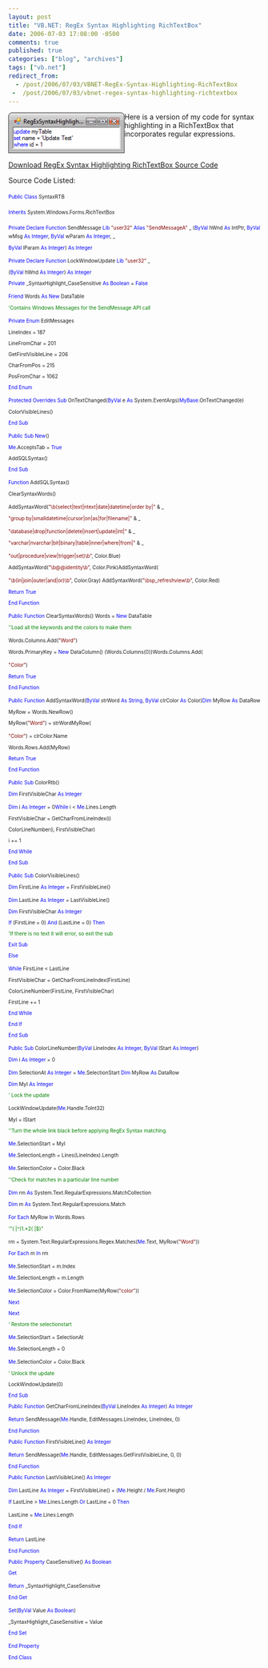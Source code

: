```yaml
---
layout: post
title: "VB.NET: RegEx Syntax Highlighting RichTextBox"
date: 2006-07-03 17:08:00 -0500
comments: true
published: true
categories: ["blog", "archives"]
tags: ["vb.net"]
redirect_from: 
  - /post/2006/07/03/VBNET-RegEx-Syntax-Highlighting-RichTextBox
 -  /post/2006/07/03/vbnet-regex-syntax-highlighting-richtextbox
---
```

<!-- more -->
<p><img class="photosmall" src="/download/blog/1311/regexsyntaxhighlighter.png" border="0" alt="RegEx Syntax Highlighter" hspace="0" align="left" />Here&nbsp;is a version of my code for syntax highlighting in a RichTextBox that incorporates regular expressions.</p>
<p>&nbsp;</p>
<p><a href="/download/blog/1311/SyntaxRTB.vb.txt">Download RegEx Syntax Highlighting RichTextBox Source Code</a></p>
<p>Source Code Listed:</p>
<p><span style="color: #0000ff; font-size: x-small;">Public</span><span style="font-size: x-small;"> </span><span style="color: #0000ff; font-size: x-small;">Class</span><span style="font-size: x-small;"> SyntaxRTB</span><span style="font-size: x-small;">
<p><span style="color: #0000ff; font-size: x-small;">Inherits</span><span style="font-size: x-small;"> System.Windows.Forms.RichTextBox</span></p>
</span><span style="color: #0000ff; font-size: x-small;">Private</span><span style="font-size: x-small;"> </span><span style="color: #0000ff; font-size: x-small;">Declare</span><span style="font-size: x-small;"> </span><span style="color: #0000ff; font-size: x-small;">Function</span><span style="font-size: x-small;"> SendMessage </span><span style="color: #0000ff; font-size: x-small;">Lib</span><span style="font-size: x-small;"> </span><span style="color: #800000; font-size: x-small;">"user32"</span><span style="font-size: x-small;"> </span><span style="color: #0000ff; font-size: x-small;">Alias</span><span style="font-size: x-small;"> </span><span style="color: #800000; font-size: x-small;">"SendMessageA"</span><span style="font-size: x-small;"> _</span><span style="font-size: x-small;"> (</span><span style="color: #0000ff; font-size: x-small;">ByVal</span><span style="font-size: x-small;"> hWnd </span><span style="color: #0000ff; font-size: x-small;">As</span><span style="font-size: x-small;"> IntPtr, </span><span style="color: #0000ff; font-size: x-small;">ByVal</span><span style="font-size: x-small;"> wMsg </span><span style="color: #0000ff; font-size: x-small;">As</span><span style="font-size: x-small;"> </span><span style="color: #0000ff; font-size: x-small;">Integer</span><span style="font-size: x-small;">, </span><span style="color: #0000ff; font-size: x-small;">ByVal</span><span style="font-size: x-small;"> wParam </span><span style="color: #0000ff; font-size: x-small;">As</span><span style="font-size: x-small;"> </span><span style="color: #0000ff; font-size: x-small;">Integer</span><span style="font-size: x-small;">, _</span><span style="font-size: x-small;">
<p><span style="color: #0000ff; font-size: x-small;">ByVal</span><span style="font-size: x-small;"> lParam </span><span style="color: #0000ff; font-size: x-small;">As</span><span style="font-size: x-small;"> </span><span style="color: #0000ff; font-size: x-small;">Integer</span><span style="font-size: x-small;">) </span><span style="color: #0000ff; font-size: x-small;">As</span><span style="font-size: x-small;"> </span><span style="color: #0000ff; font-size: x-small;">Integer</span></p>
</span><span style="color: #0000ff; font-size: x-small;">Private</span><span style="font-size: x-small;"> </span><span style="color: #0000ff; font-size: x-small;">Declare</span><span style="font-size: x-small;"> </span><span style="color: #0000ff; font-size: x-small;">Function</span><span style="font-size: x-small;"> LockWindowUpdate </span><span style="color: #0000ff; font-size: x-small;">Lib</span><span style="font-size: x-small;"> </span><span style="color: #800000; font-size: x-small;">"user32"</span><span style="font-size: x-small;"> _</span><span style="font-size: x-small;">
<p>(<span style="color: #0000ff; font-size: x-small;">ByVal</span><span style="font-size: x-small;"> hWnd </span><span style="color: #0000ff; font-size: x-small;">As</span><span style="font-size: x-small;"> </span><span style="color: #0000ff; font-size: x-small;">Integer</span><span style="font-size: x-small;">) </span><span style="color: #0000ff; font-size: x-small;">As</span><span style="font-size: x-small;"> </span><span style="color: #0000ff; font-size: x-small;">Integer</span></p>
</span><span style="font-size: x-small;">
<p><span style="color: #0000ff; font-size: x-small;">Private</span><span style="font-size: x-small;"> _SyntaxHighlight_CaseSensitive </span><span style="color: #0000ff; font-size: x-small;">As</span><span style="font-size: x-small;"> </span><span style="color: #0000ff; font-size: x-small;">Boolean</span><span style="font-size: x-small;"> = </span><span style="color: #0000ff; font-size: x-small;">False</span></p>
</span><span style="color: #0000ff; font-size: x-small;">Friend</span><span style="font-size: x-small;"> Words </span><span style="color: #0000ff; font-size: x-small;">As</span><span style="font-size: x-small;"> </span><span style="color: #0000ff; font-size: x-small;">New</span><span style="font-size: x-small;"> DataTable</span><span style="font-size: x-small;">
<p><span style="color: #008000; font-size: x-small;">'Contains Windows Messages for the SendMessage API call</span></p>
</span><span style="color: #0000ff; font-size: x-small;">Private</span><span style="font-size: x-small;"> </span><span style="color: #0000ff; font-size: x-small;">Enum</span><span style="font-size: x-small;"> EditMessages</span><span style="font-size: x-small;">
<p>LineIndex = 187</p>
<p>LineFromChar = 201</p>
<p>GetFirstVisibleLine = 206</p>
<p>CharFromPos = 215</p>
<p>PosFromChar = 1062</p>
<p><span style="color: #0000ff; font-size: x-small;">End</span><span style="font-size: x-small;"> </span><span style="color: #0000ff; font-size: x-small;">Enum</span></p>
</span><span style="color: #0000ff; font-size: x-small;">Protected</span><span style="font-size: x-small;"> </span><span style="color: #0000ff; font-size: x-small;">Overrides</span><span style="font-size: x-small;"> </span><span style="color: #0000ff; font-size: x-small;">Sub</span><span style="font-size: x-small;"> OnTextChanged(</span><span style="color: #0000ff; font-size: x-small;">ByVal</span><span style="font-size: x-small;"> e </span><span style="color: #0000ff; font-size: x-small;">As</span><span style="font-size: x-small;"> System.EventArgs)</span><span style="color: #0000ff; font-size: x-small;">MyBase</span><span style="font-size: x-small;">.OnTextChanged(e)</span><span style="font-size: x-small;">
<p>ColorVisibleLines()</p>
<p><span style="color: #0000ff; font-size: x-small;">End</span><span style="font-size: x-small;"> </span><span style="color: #0000ff; font-size: x-small;">Sub</span></p>
</span><span style="color: #0000ff; font-size: x-small;">Public</span><span style="font-size: x-small;"> </span><span style="color: #0000ff; font-size: x-small;">Sub</span><span style="font-size: x-small;"> </span><span style="color: #0000ff; font-size: x-small;">New</span><span style="font-size: x-small;">()</span><span style="font-size: x-small;">
<p><span style="color: #0000ff; font-size: x-small;">Me</span><span style="font-size: x-small;">.AcceptsTab = </span><span style="color: #0000ff; font-size: x-small;">True</span></p>
</span><span style="font-size: x-small;">
<p>AddSQLSyntax()</p>
<p><span style="color: #0000ff; font-size: x-small;">End</span><span style="font-size: x-small;"> </span><span style="color: #0000ff; font-size: x-small;">Sub</span></p>
</span><span style="color: #0000ff; font-size: x-small;">Function</span><span style="font-size: x-small;"> AddSQLSyntax()</span><span style="font-size: x-small;">
<p>ClearSyntaxWords()</p>
AddSyntaxWord(</span><span style="color: #800000; font-size: x-small;">"\b(select|text|ntext|date|datetime|order by|"</span><span style="font-size: x-small;"> &amp; _</span><span style="font-size: x-small;">
<p><span style="color: #800000; font-size: x-small;">"group by|smalldatetime|cursor|on|as|for|filename|"</span><span style="font-size: x-small;"> &amp; _</span></p>
</span><span style="color: #800000; font-size: x-small;">"database|drop|function|delete|insert|update|int|"</span><span style="font-size: x-small;"> &amp; _</span><span style="font-size: x-small;">
<p><span style="color: #800000; font-size: x-small;">"varchar|nvarchar|bit|binary|table|inner|where|from|"</span><span style="font-size: x-small;"> &amp; _</span></p>
</span><span style="color: #800000; font-size: x-small;">"out|procedure|view|trigger|set)\b"</span><span style="font-size: x-small;">, Color.Blue)</span><span style="font-size: x-small;">
<p>AddSyntaxWord(<span style="color: #800000; font-size: x-small;">"\b@@identity\b"</span><span style="font-size: x-small;">, Color.Pink)AddSyntaxWord(</span></p>
</span><span style="color: #800000; font-size: x-small;">"\b(in|join|outer|and|or)\b"</span><span style="font-size: x-small;">, Color.Gray)</span><span style="font-size: x-small;"> AddSyntaxWord(</span><span style="color: #800000; font-size: x-small;">"\bsp_refreshview\b"</span><span style="font-size: x-small;">, Color.Red)</span><span style="font-size: x-small;">
<p><span style="color: #0000ff; font-size: x-small;">Return</span><span style="font-size: x-small;"> </span><span style="color: #0000ff; font-size: x-small;">True</span></p>
</span><span style="font-size: x-small;">
<p><span style="color: #0000ff; font-size: x-small;">End</span><span style="font-size: x-small;"> </span><span style="color: #0000ff; font-size: x-small;">Function</span></p>
</span><span style="color: #0000ff; font-size: x-small;">Public</span><span style="font-size: x-small;"> </span><span style="color: #0000ff; font-size: x-small;">Function</span><span style="font-size: x-small;"> ClearSyntaxWords()</span><span style="font-size: x-small;"> Words = </span><span style="color: #0000ff; font-size: x-small;">New</span><span style="font-size: x-small;"> DataTable</span><span style="font-size: x-small;">
<p><span style="color: #008000; font-size: x-small;">''Load all the keywords and the colors to make them </span></p>
</span><span style="font-size: x-small;">Words.Columns.Add(</span><span style="color: #800000; font-size: x-small;">"Word"</span><span style="font-size: x-small;">)</span><span style="font-size: x-small;">
<p>Words.PrimaryKey = <span style="color: #0000ff; font-size: x-small;">New</span><span style="font-size: x-small;"> DataColumn() {Words.Columns(0)}Words.Columns.Add(</span></p>
</span><span style="color: #800000; font-size: x-small;">"Color"</span><span style="font-size: x-small;">)</span><span style="font-size: x-small;">
<p><span style="color: #0000ff; font-size: x-small;">Return</span><span style="font-size: x-small;"> </span><span style="color: #0000ff; font-size: x-small;">True</span></p>
</span><span style="font-size: x-small;">
<p><span style="color: #0000ff; font-size: x-small;">End</span><span style="font-size: x-small;"> </span><span style="color: #0000ff; font-size: x-small;">Function</span></p>
</span><span style="color: #0000ff; font-size: x-small;">Public</span><span style="font-size: x-small;"> </span><span style="color: #0000ff; font-size: x-small;">Function</span><span style="font-size: x-small;"> AddSyntaxWord(</span><span style="color: #0000ff; font-size: x-small;">ByVal</span><span style="font-size: x-small;"> strWord </span><span style="color: #0000ff; font-size: x-small;">As</span><span style="font-size: x-small;"> </span><span style="color: #0000ff; font-size: x-small;">String</span><span style="font-size: x-small;">, </span><span style="color: #0000ff; font-size: x-small;">ByVal</span><span style="font-size: x-small;"> clrColor </span><span style="color: #0000ff; font-size: x-small;">As</span><span style="font-size: x-small;"> Color)</span><span style="color: #0000ff; font-size: x-small;">Dim</span><span style="font-size: x-small;"> MyRow </span><span style="color: #0000ff; font-size: x-small;">As</span><span style="font-size: x-small;"> DataRow</span><span style="font-size: x-small;">
<p>MyRow = Words.NewRow()</p>
<p>MyRow(<span style="color: #800000; font-size: x-small;">"Word"</span><span style="font-size: x-small;">) = strWordMyRow(</span></p>
</span><span style="color: #800000; font-size: x-small;">"Color"</span><span style="font-size: x-small;">) = clrColor.Name</span><span style="font-size: x-small;">
<p>Words.Rows.Add(MyRow)</p>
<p><span style="color: #0000ff; font-size: x-small;">Return</span><span style="font-size: x-small;"> </span><span style="color: #0000ff; font-size: x-small;">True</span></p>
</span><span style="font-size: x-small;">
<p><span style="color: #0000ff; font-size: x-small;">End</span><span style="font-size: x-small;"> </span><span style="color: #0000ff; font-size: x-small;">Function</span></p>
</span><span style="color: #0000ff; font-size: x-small;">Public</span><span style="font-size: x-small;"> </span><span style="color: #0000ff; font-size: x-small;">Sub</span><span style="font-size: x-small;"> ColorRtb()</span><span style="font-size: x-small;">
<p><span style="color: #0000ff; font-size: x-small;">Dim</span><span style="font-size: x-small;"> FirstVisibleChar </span><span style="color: #0000ff; font-size: x-small;">As</span><span style="font-size: x-small;"> </span><span style="color: #0000ff; font-size: x-small;">Integer</span></p>
</span><span style="color: #0000ff; font-size: x-small;">Dim</span><span style="font-size: x-small;"> i </span><span style="color: #0000ff; font-size: x-small;">As</span><span style="font-size: x-small;"> </span><span style="color: #0000ff; font-size: x-small;">Integer</span><span style="font-size: x-small;"> = 0</span><span style="color: #0000ff; font-size: x-small;">While</span><span style="font-size: x-small;"> i &lt; </span><span style="color: #0000ff; font-size: x-small;">Me</span><span style="font-size: x-small;">.Lines.Length</span><span style="font-size: x-small;">
<p>FirstVisibleChar = GetCharFromLineIndex(i)</p>
<p>ColorLineNumber(i, FirstVisibleChar)</p>
<p>i += 1</p>
<p><span style="color: #0000ff; font-size: x-small;">End</span><span style="font-size: x-small;"> </span><span style="color: #0000ff; font-size: x-small;">While</span></p>
</span><span style="font-size: x-small;">
<p><span style="color: #0000ff; font-size: x-small;">End</span><span style="font-size: x-small;"> </span><span style="color: #0000ff; font-size: x-small;">Sub</span></p>
</span><span style="color: #0000ff; font-size: x-small;">Public</span><span style="font-size: x-small;"> </span><span style="color: #0000ff; font-size: x-small;">Sub</span><span style="font-size: x-small;"> ColorVisibleLines()</span><span style="font-size: x-small;">
<p><span style="color: #0000ff; font-size: x-small;">Dim</span><span style="font-size: x-small;"> FirstLine </span><span style="color: #0000ff; font-size: x-small;">As</span><span style="font-size: x-small;"> </span><span style="color: #0000ff; font-size: x-small;">Integer</span><span style="font-size: x-small;"> = FirstVisibleLine()</span></p>
</span><span style="color: #0000ff; font-size: x-small;">Dim</span><span style="font-size: x-small;"> LastLine </span><span style="color: #0000ff; font-size: x-small;">As</span><span style="font-size: x-small;"> </span><span style="color: #0000ff; font-size: x-small;">Integer</span><span style="font-size: x-small;"> = LastVisibleLine()</span><span style="font-size: x-small;">
<p><span style="color: #0000ff; font-size: x-small;">Dim</span><span style="font-size: x-small;"> FirstVisibleChar </span><span style="color: #0000ff; font-size: x-small;">As</span><span style="font-size: x-small;"> </span><span style="color: #0000ff; font-size: x-small;">Integer</span></p>
</span><span style="font-size: x-small;">
<p><span style="color: #0000ff; font-size: x-small;">If</span><span style="font-size: x-small;"> (FirstLine = 0) </span><span style="color: #0000ff; font-size: x-small;">And</span><span style="font-size: x-small;"> (LastLine = 0) </span><span style="color: #0000ff; font-size: x-small;">Then</span></p>
</span><span style="font-size: x-small;">
<p><span style="color: #008000; font-size: x-small;">'If there is no text it will error, so exit the sub</span></p>
</span><span style="font-size: x-small;">
<p><span style="color: #0000ff; font-size: x-small;">Exit</span><span style="font-size: x-small;"> </span><span style="color: #0000ff; font-size: x-small;">Sub</span></p>
</span><span style="font-size: x-small;">
<p><span style="color: #0000ff; font-size: x-small;">Else</span></p>
</span><span style="color: #0000ff; font-size: x-small;">While</span><span style="font-size: x-small;"> FirstLine &lt; LastLine</span><span style="font-size: x-small;">
<p>FirstVisibleChar = GetCharFromLineIndex(FirstLine)</p>
<p>ColorLineNumber(FirstLine, FirstVisibleChar)</p>
<p>FirstLine += 1</p>
<p><span style="color: #0000ff; font-size: x-small;">End</span><span style="font-size: x-small;"> </span><span style="color: #0000ff; font-size: x-small;">While</span></p>
</span><span style="font-size: x-small;">
<p><span style="color: #0000ff; font-size: x-small;">End</span><span style="font-size: x-small;"> </span><span style="color: #0000ff; font-size: x-small;">If</span></p>
</span><span style="font-size: x-small;">
<p><span style="color: #0000ff; font-size: x-small;">End</span><span style="font-size: x-small;"> </span><span style="color: #0000ff; font-size: x-small;">Sub</span></p>
</span><span style="color: #0000ff; font-size: x-small;">Public</span><span style="font-size: x-small;"> </span><span style="color: #0000ff; font-size: x-small;">Sub</span><span style="font-size: x-small;"> ColorLineNumber(</span><span style="color: #0000ff; font-size: x-small;">ByVal</span><span style="font-size: x-small;"> LineIndex </span><span style="color: #0000ff; font-size: x-small;">As</span><span style="font-size: x-small;"> </span><span style="color: #0000ff; font-size: x-small;">Integer</span><span style="font-size: x-small;">, </span><span style="color: #0000ff; font-size: x-small;">ByVal</span><span style="font-size: x-small;"> lStart </span><span style="color: #0000ff; font-size: x-small;">As</span><span style="font-size: x-small;"> </span><span style="color: #0000ff; font-size: x-small;">Integer</span><span style="font-size: x-small;">)</span><span style="font-size: x-small;">
<p><span style="color: #0000ff; font-size: x-small;">Dim</span><span style="font-size: x-small;"> i </span><span style="color: #0000ff; font-size: x-small;">As</span><span style="font-size: x-small;"> </span><span style="color: #0000ff; font-size: x-small;">Integer</span><span style="font-size: x-small;"> = 0</span></p>
</span><span style="color: #0000ff; font-size: x-small;">Dim</span><span style="font-size: x-small;"> SelectionAt </span><span style="color: #0000ff; font-size: x-small;">As</span><span style="font-size: x-small;"> </span><span style="color: #0000ff; font-size: x-small;">Integer</span><span style="font-size: x-small;"> = </span><span style="color: #0000ff; font-size: x-small;">Me</span><span style="font-size: x-small;">.SelectionStart</span><span style="font-size: x-small;"> </span><span style="color: #0000ff; font-size: x-small;">Dim</span><span style="font-size: x-small;"> MyRow </span><span style="color: #0000ff; font-size: x-small;">As</span><span style="font-size: x-small;"> DataRow</span><span style="font-size: x-small;">
<p><span style="color: #0000ff; font-size: x-small;">Dim</span><span style="font-size: x-small;"> MyI </span><span style="color: #0000ff; font-size: x-small;">As</span><span style="font-size: x-small;"> </span><span style="color: #0000ff; font-size: x-small;">Integer</span></p>
</span><span style="font-size: x-small;">
<p><span style="color: #008000; font-size: x-small;">' Lock the update</span></p>
</span><span style="font-size: x-small;">LockWindowUpdate(</span><span style="color: #0000ff; font-size: x-small;">Me</span><span style="font-size: x-small;">.Handle.ToInt32)</span><span style="font-size: x-small;">
<p>MyI = lStart</p>
<p><span style="color: #008000; font-size: x-small;">''Turn the whole link black before applying RegEx Syntax matching.</span></p>
</span><span style="color: #0000ff; font-size: x-small;">Me</span><span style="font-size: x-small;">.SelectionStart = MyI</span><span style="font-size: x-small;">
<p><span style="color: #0000ff; font-size: x-small;">Me</span><span style="font-size: x-small;">.SelectionLength = Lines(LineIndex).Length</span></p>
</span><span style="color: #0000ff; font-size: x-small;">Me</span><span style="font-size: x-small;">.SelectionColor = Color.Black</span><span style="font-size: x-small;">
<p><span style="color: #008000; font-size: x-small;">''Check for matches in a particular line number</span></p>
</span><span style="color: #0000ff; font-size: x-small;">Dim</span><span style="font-size: x-small;"> rm </span><span style="color: #0000ff; font-size: x-small;">As</span><span style="font-size: x-small;"> System.Text.RegularExpressions.MatchCollection</span><span style="font-size: x-small;">
<p><span style="color: #0000ff; font-size: x-small;">Dim</span><span style="font-size: x-small;"> m </span><span style="color: #0000ff; font-size: x-small;">As</span><span style="font-size: x-small;"> System.Text.RegularExpressions.Match</span></p>
</span><span style="color: #0000ff; font-size: x-small;">For</span><span style="font-size: x-small;"> </span><span style="color: #0000ff; font-size: x-small;">Each</span><span style="font-size: x-small;"> MyRow </span><span style="color: #0000ff; font-size: x-small;">In</span><span style="font-size: x-small;"> Words.Rows</span><span style="font-size: x-small;">
<p><span style="color: #008000; font-size: x-small;">'"( |^)1.*2( |$)"</span></p>
</span><span style="font-size: x-small;">rm = System.Text.RegularExpressions.Regex.Matches(</span><span style="color: #0000ff; font-size: x-small;">Me</span><span style="font-size: x-small;">.Text, MyRow(</span><span style="color: #800000; font-size: x-small;">"Word"</span><span style="font-size: x-small;">))</span><span style="font-size: x-small;">
<p><span style="color: #0000ff; font-size: x-small;">For</span><span style="font-size: x-small;"> </span><span style="color: #0000ff; font-size: x-small;">Each</span><span style="font-size: x-small;"> m </span><span style="color: #0000ff; font-size: x-small;">In</span><span style="font-size: x-small;"> rm</span></p>
</span><span style="color: #0000ff; font-size: x-small;">Me</span><span style="font-size: x-small;">.SelectionStart = m.Index</span><span style="font-size: x-small;">
<p><span style="color: #0000ff; font-size: x-small;">Me</span><span style="font-size: x-small;">.SelectionLength = m.Length</span></p>
</span><span style="color: #0000ff; font-size: x-small;">Me</span><span style="font-size: x-small;">.SelectionColor = Color.FromName(MyRow(</span><span style="color: #800000; font-size: x-small;">"color"</span><span style="font-size: x-small;">))</span><span style="font-size: x-small;">
<p><span style="color: #0000ff; font-size: x-small;">Next</span></p>
</span><span style="font-size: x-small;">
<p><span style="color: #0000ff; font-size: x-small;">Next</span></p>
</span><span style="font-size: x-small;">
<p><span style="color: #008000; font-size: x-small;">' Restore the selectionstart</span></p>
</span><span style="color: #0000ff; font-size: x-small;">Me</span><span style="font-size: x-small;">.SelectionStart = SelectionAt</span><span style="font-size: x-small;">
<p><span style="color: #0000ff; font-size: x-small;">Me</span><span style="font-size: x-small;">.SelectionLength = 0</span></p>
</span><span style="color: #0000ff; font-size: x-small;">Me</span><span style="font-size: x-small;">.SelectionColor = Color.Black</span><span style="font-size: x-small;">
<p><span style="color: #008000; font-size: x-small;">' Unlock the update</span></p>
</span><span style="font-size: x-small;">
<p>LockWindowUpdate(0)</p>
<p><span style="color: #0000ff; font-size: x-small;">End</span><span style="font-size: x-small;"> </span><span style="color: #0000ff; font-size: x-small;">Sub</span></p>
</span><span style="font-size: x-small;">
<p><span style="color: #0000ff; font-size: x-small;">Public</span><span style="font-size: x-small;"> </span><span style="color: #0000ff; font-size: x-small;">Function</span><span style="font-size: x-small;"> GetCharFromLineIndex(</span><span style="color: #0000ff; font-size: x-small;">ByVal</span><span style="font-size: x-small;"> LineIndex </span><span style="color: #0000ff; font-size: x-small;">As</span><span style="font-size: x-small;"> </span><span style="color: #0000ff; font-size: x-small;">Integer</span><span style="font-size: x-small;">) </span><span style="color: #0000ff; font-size: x-small;">As</span><span style="font-size: x-small;"> </span><span style="color: #0000ff; font-size: x-small;">Integer</span></p>
</span><span style="color: #0000ff; font-size: x-small;">Return</span><span style="font-size: x-small;"> SendMessage(</span><span style="color: #0000ff; font-size: x-small;">Me</span><span style="font-size: x-small;">.Handle, EditMessages.LineIndex, LineIndex, 0)</span><span style="font-size: x-small;">
<p><span style="color: #0000ff; font-size: x-small;">End</span><span style="font-size: x-small;"> </span><span style="color: #0000ff; font-size: x-small;">Function</span></p>
</span><span style="font-size: x-small;">
<p><span style="color: #0000ff; font-size: x-small;">Public</span><span style="font-size: x-small;"> </span><span style="color: #0000ff; font-size: x-small;">Function</span><span style="font-size: x-small;"> FirstVisibleLine() </span><span style="color: #0000ff; font-size: x-small;">As</span><span style="font-size: x-small;"> </span><span style="color: #0000ff; font-size: x-small;">Integer</span></p>
</span><span style="color: #0000ff; font-size: x-small;">Return</span><span style="font-size: x-small;"> SendMessage(</span><span style="color: #0000ff; font-size: x-small;">Me</span><span style="font-size: x-small;">.Handle, EditMessages.GetFirstVisibleLine, 0, 0)</span><span style="font-size: x-small;">
<p><span style="color: #0000ff; font-size: x-small;">End</span><span style="font-size: x-small;"> </span><span style="color: #0000ff; font-size: x-small;">Function</span></p>
</span><span style="font-size: x-small;">
<p><span style="color: #0000ff; font-size: x-small;">Public</span><span style="font-size: x-small;"> </span><span style="color: #0000ff; font-size: x-small;">Function</span><span style="font-size: x-small;"> LastVisibleLine() </span><span style="color: #0000ff; font-size: x-small;">As</span><span style="font-size: x-small;"> </span><span style="color: #0000ff; font-size: x-small;">Integer</span></p>
</span><span style="color: #0000ff; font-size: x-small;">Dim</span><span style="font-size: x-small;"> LastLine </span><span style="color: #0000ff; font-size: x-small;">As</span><span style="font-size: x-small;"> </span><span style="color: #0000ff; font-size: x-small;">Integer</span><span style="font-size: x-small;"> = FirstVisibleLine() + (</span><span style="color: #0000ff; font-size: x-small;">Me</span><span style="font-size: x-small;">.Height / </span><span style="color: #0000ff; font-size: x-small;">Me</span><span style="font-size: x-small;">.Font.Height)</span><span style="font-size: x-small;">
<p><span style="color: #0000ff; font-size: x-small;">If</span><span style="font-size: x-small;"> LastLine &gt; </span><span style="color: #0000ff; font-size: x-small;">Me</span><span style="font-size: x-small;">.Lines.Length </span><span style="color: #0000ff; font-size: x-small;">Or</span><span style="font-size: x-small;"> LastLine = 0 </span><span style="color: #0000ff; font-size: x-small;">Then</span></p>
</span><span style="font-size: x-small;">LastLine = </span><span style="color: #0000ff; font-size: x-small;">Me</span><span style="font-size: x-small;">.Lines.Length</span><span style="font-size: x-small;">
<p><span style="color: #0000ff; font-size: x-small;">End</span><span style="font-size: x-small;"> </span><span style="color: #0000ff; font-size: x-small;">If</span></p>
</span><span style="color: #0000ff; font-size: x-small;">Return</span><span style="font-size: x-small;"> LastLine</span><span style="font-size: x-small;">
<p><span style="color: #0000ff; font-size: x-small;">End</span><span style="font-size: x-small;"> </span><span style="color: #0000ff; font-size: x-small;">Function</span></p>
</span><span style="font-size: x-small;">
<p><span style="color: #0000ff; font-size: x-small;">Public</span><span style="font-size: x-small;"> </span><span style="color: #0000ff; font-size: x-small;">Property</span><span style="font-size: x-small;"> CaseSensitive() </span><span style="color: #0000ff; font-size: x-small;">As</span><span style="font-size: x-small;"> </span><span style="color: #0000ff; font-size: x-small;">Boolean</span></p>
</span><span style="font-size: x-small;">
<p><span style="color: #0000ff; font-size: x-small;">Get</span></p>
</span><span style="color: #0000ff; font-size: x-small;">Return</span><span style="font-size: x-small;"> _SyntaxHighlight_CaseSensitive</span><span style="font-size: x-small;">
<p><span style="color: #0000ff; font-size: x-small;">End</span><span style="font-size: x-small;"> </span><span style="color: #0000ff; font-size: x-small;">Get</span></p>
</span><span style="color: #0000ff; font-size: x-small;">Set</span><span style="font-size: x-small;">(</span><span style="color: #0000ff; font-size: x-small;">ByVal</span><span style="font-size: x-small;"> Value </span><span style="color: #0000ff; font-size: x-small;">As</span><span style="font-size: x-small;"> </span><span style="color: #0000ff; font-size: x-small;">Boolean</span><span style="font-size: x-small;">)</span><span style="font-size: x-small;">
<p>_SyntaxHighlight_CaseSensitive = Value</p>
<p><span style="color: #0000ff; font-size: x-small;">End</span><span style="font-size: x-small;"> </span><span style="color: #0000ff; font-size: x-small;">Set</span></p>
</span><span style="color: #0000ff; font-size: x-small;">End</span><span style="font-size: x-small;"> </span><span style="color: #0000ff; font-size: x-small;">Property</span><span style="color: #0000ff; font-size: x-small;">
<p>End<span style="font-size: x-small;"> </span><span style="color: #0000ff; font-size: x-small;">Class</span></p>
</span></p>

